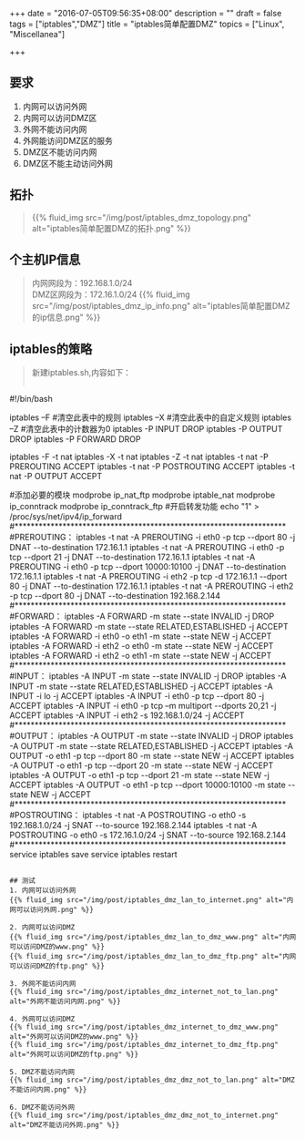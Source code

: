 +++
date = "2016-07-05T09:56:35+08:00"
description = ""
draft = false
tags = ["iptables","DMZ"]
title = "iptables简单配置DMZ"
topics = ["Linux", "Miscellanea"]

+++

## 要求
1. 内网可以访问外网
2. 内网可以访问DMZ区
3. 外网不能访问内网
4. 外网能访问DMZ区的服务
5. DMZ区不能访问内网
6. DMZ区不能主动访问外网

## 拓扑
> {{% fluid_img src="/img/post/iptables_dmz_topology.png" alt="iptables简单配置DMZ的拓扑.png" %}}

## 个主机IP信息
> 内网网段为：192.168.1.0/24  
> DMZ区网段为：172.16.1.0/24
{{% fluid_img src="/img/post/iptables_dmz_ip_info.png" alt="iptables简单配置DMZ的ip信息.png" %}}

## iptables的策略
> 新建iptables.sh,内容如下：  
> ```
#!/bin/bash

iptables –F #清空此表中的规则
iptables –X #清空此表中的自定义规则
iptables –Z #清空此表中的计数器为0
iptables -P INPUT DROP
iptables -P OUTPUT DROP
iptables -P FORWARD DROP

iptables -F -t nat
iptables -X -t nat
iptables -Z -t nat
iptables -t nat -P PREROUTING ACCEPT
iptables -t nat -P POSTROUTING ACCEPT
iptables -t nat -P OUTPUT ACCEPT

#添加必要的模块
modprobe ip_nat_ftp
modprobe iptable_nat
modprobe ip_conntrack
modprobe ip_conntrack_ftp
#开启转发功能
echo "1" > /proc/sys/net/ipv4/ip_forward
#********************************************************************
#PREROUTING：
iptables -t nat -A PREROUTING -i eth0 -p tcp --dport 80 -j DNAT --to-destination 172.16.1.1
iptables -t nat -A PREROUTING -i eth0 -p tcp --dport 21 -j DNAT --to-destination 172.16.1.1
iptables -t nat -A PREROUTING -i eth0 -p tcp --dport 10000:10100 -j DNAT --to-destination 172.16.1.1
iptables -t nat -A PREROUTING -i eth2 -p tcp -d 172.16.1.1 --dport 80 -j DNAT --to-destination 172.16.1.1
iptables -t nat -A PREROUTING -i eth2 -p tcp --dport 80 -j DNAT --to-destination 192.168.2.144
#********************************************************************
#FORWARD：
iptables -A FORWARD -m state --state INVALID -j DROP
iptables -A FORWARD -m state --state RELATED,ESTABLISHED -j ACCEPT
iptables -A FORWARD -i eth0 -o eth1 -m state --state NEW -j ACCEPT
iptables -A FORWARD -i eth2 -o eth0 -m state --state NEW -j ACCEPT
iptables -A FORWARD -i eth2 -o eth1 -m state --state NEW -j ACCEPT
#********************************************************************
#INPUT：
iptables -A INPUT -m state --state INVALID -j DROP
iptables -A INPUT -m state --state RELATED,ESTABLISHED -j ACCEPT
iptables -A INPUT -i lo -j ACCEPT
iptables -A INPUT -i eth0 -p tcp --dport 80 -j ACCEPT
iptables -A INPUT -i eth0 -p tcp –m multiport --dports 20,21 -j ACCEPT
iptables -A INPUT -i eth2 -s 192.168.1.0/24 -j ACCEPT
#********************************************************************
#OUTPUT：
iptables -A OUTPUT -m state --state INVALID -j DROP
iptables -A OUTPUT -m state --state RELATED,ESTABLISHED -j ACCEPT
iptables -A OUTPUT -o eth1 -p tcp --dport 80 -m state --state NEW -j ACCEPT
iptables -A OUTPUT -o eth1 -p tcp --dport 20 -m state --state NEW -j ACCEPT
iptables -A OUTPUT -o eth1 -p tcp --dport 21 -m state --state NEW -j ACCEPT
iptables -A OUTPUT -o eth1 -p tcp --dport 10000:10100 -m state --state NEW -j ACCEPT
#********************************************************************
#POSTROUTING：
iptables -t nat -A POSTROUTING -o eth0 -s 192.168.1.0/24 -j SNAT --to-source 192.168.2.144
iptables -t nat -A POSTROUTING -o eth0 -s 172.16.1.0/24 -j SNAT --to-source 192.168.2.144
#********************************************************************
service iptables save
service iptables restart
```

## 测试
1. 内网可以访问外网
{{% fluid_img src="/img/post/iptables_dmz_lan_to_internet.png" alt="内网可以访问外网.png" %}}

2. 内网可以访问DMZ
{{% fluid_img src="/img/post/iptables_dmz_lan_to_dmz_www.png" alt="内网可以访问DMZ的www.png" %}}
{{% fluid_img src="/img/post/iptables_dmz_lan_to_dmz_ftp.png" alt="内网可以访问DMZ的ftp.png" %}}

3. 外网不能访问内网
{{% fluid_img src="/img/post/iptables_dmz_internet_not_to_lan.png" alt="外网不能访问内网.png" %}}

4. 外网可以访问DMZ
{{% fluid_img src="/img/post/iptables_dmz_internet_to_dmz_www.png" alt="外网可以访问DMZ的www.png" %}}
{{% fluid_img src="/img/post/iptables_dmz_internet_to_dmz_ftp.png" alt="外网可以访问DMZ的ftp.png" %}}

5. DMZ不能访问内网
{{% fluid_img src="/img/post/iptables_dmz_dmz_not_to_lan.png" alt="DMZ不能访问内网.png" %}}

6. DMZ不能访问外网
{{% fluid_img src="/img/post/iptables_dmz_dmz_not_to_internet.png" alt="DMZ不能访问外网.png" %}}